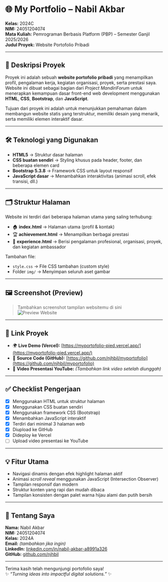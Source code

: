 # 🌐 My Portfolio – Nabil Akbar  
**Kelas:** 2024C  
**NIM:** 24051204074  
**Mata Kuliah:** Pemrograman Berbasis Platform (PBP) – Semester Ganjil 2025/2026  
**Judul Proyek:** Website Portofolio Pribadi  

---

## 📖 Deskripsi Proyek  
Proyek ini adalah sebuah **website portofolio pribadi** yang menampilkan profil, pengalaman kerja, kegiatan organisasi, proyek, serta prestasi saya.  
Website ini dibuat sebagai bagian dari *Project MandiriForum* untuk menerapkan kemampuan dasar front-end web development menggunakan **HTML**, **CSS**, **Bootstrap**, dan **JavaScript**.  

Tujuan dari proyek ini adalah untuk menunjukkan pemahaman dalam membangun website statis yang terstruktur, memiliki desain yang menarik, serta memiliki elemen interaktif dasar.  

---

## 🛠️ Teknologi yang Digunakan  
- **HTML5** → Struktur dasar halaman  
- **CSS buatan sendiri** → Styling khusus pada header, footer, dan beberapa elemen card  
- **Bootstrap 5.3.8** → Framework CSS untuk layout responsif  
- **JavaScript dasar** → Menambahkan interaktivitas (animasi scroll, efek transisi, dll.)  

---

## 🗂️ Struktur Halaman  
Website ini terdiri dari beberapa halaman utama yang saling terhubung:  
- 🏠 **index.html** → Halaman utama (profil & kontak)  
- 🏆 **achievement.html** → Menampilkan berbagai prestasi  
- 💼 **experience.html** → Berisi pengalaman profesional, organisasi, proyek, dan kegiatan ambassador  

Tambahan file:  
- `style.css` → File CSS tambahan (custom style)  
- Folder `img/` → Menyimpan seluruh aset gambar  

---

## 🖼️ Screenshot (Preview)  
> Tambahkan screenshot tampilan websitemu di sini  
![Preview Website](img/screenshot.png)

---

## 🔗 Link Proyek  
- 🌍 **Live Demo (Vercel):** [https://myportofolio-pied.vercel.app/](https://myportofolio-pied.vercel.app/)  
- 📁 **Source Code (GitHub):** [https://github.com/njhbil/myportofolio](https://github.com/njhbil/myportofolio)  
- 🎥 **Video Presentasi YouTube:** *(Tambahkan link video setelah diunggah)*  

---

## ✅ Checklist Pengerjaan  
- [x] Menggunakan HTML untuk struktur halaman  
- [x] Menggunakan CSS buatan sendiri  
- [x] Menggunakan framework CSS (Bootstrap)  
- [x] Menambahkan JavaScript interaktif  
- [x] Terdiri dari minimal 3 halaman web  
- [x] Diupload ke GitHub  
- [x] Dideploy ke Vercel  
- [ ] Upload video presentasi ke YouTube  

---

## 💡 Fitur Utama  
- Navigasi dinamis dengan efek highlight halaman aktif  
- Animasi *scroll reveal* menggunakan JavaScript (Intersection Observer)  
- Tampilan responsif dan modern  
- Struktur konten yang rapi dan mudah dibaca  
- Tampilan konsisten dengan palet warna hijau alami dan putih bersih  

---

## 👤 Tentang Saya  
**Nama:** Nabil Akbar  
**NIM:** 24051204074  
**Kelas:** 2024A  
**Email:** *(tambahkan jika ingin)*  
**LinkedIn:** [linkedin.com/in/nabil-akbar-a8991a326](https://www.linkedin.com/in/nabil-akbar-a8991a326/)  
**GitHub:** [github.com/njhbil](https://github.com/njhbil)  

---

Terima kasih telah mengunjungi portofolio saya!  
✨ *“Turning ideas into impactful digital solutions.”* ✨
